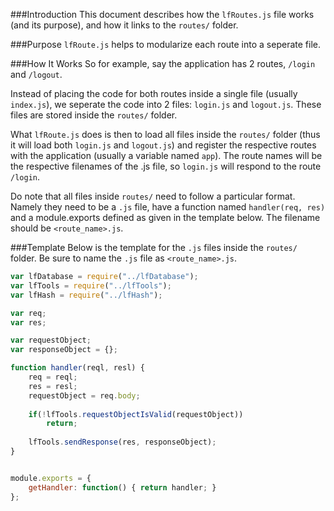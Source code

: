 ###Introduction
This document describes how the `lfRoutes.js` file works (and its purpose), and how it links to the `routes/` folder.

###Purpose
`lfRoute.js` helps to modularize each route into a seperate file.

###How It Works
So for example, say the application has 2 routes, `/login` and `/logout`.

Instead of placing the code for both routes inside a single file (usually `index.js`),
we seperate the code into 2 files: `login.js` and `logout.js`. These files are stored
inside the `routes/` folder.

What `lfRoute.js` does is then to load all files inside the `routes/` folder (thus it
will load both `login.js` and `logout.js`) and register the respective routes with the
application (usually a variable named `app`). The route names will be the respective
filenames of the .js file, so `login.js` will respond to the route `/login`.

Do note that all files inside `routes/` need to follow a particular format. Namely they
need to be a `.js` file, have a function named `handler(req, res)` and a module.exports
defined as given in the template below. The filename should be `<route_name>.js`.

###Template
Below is the template for the `.js` files inside the `routes/` folder. Be sure to name
the `.js` file as `<route_name>.js`.

```javascript
var lfDatabase = require("../lfDatabase");
var lfTools = require("../lfTools");
var lfHash = require("../lfHash");

var req;
var res;

var requestObject;
var responseObject = {};

function handler(reql, resl) {
	req = reql;
	res = resl;
	requestObject = req.body;
	
	if(!lfTools.requestObjectIsValid(requestObject))
		return;
	
	lfTools.sendResponse(res, responseObject);
}


module.exports = {
	getHandler: function() { return handler; }
};
```